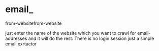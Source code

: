 # email_
from-websitefrom-website

just enter the name of the website which you want to crawl for email-addresses and it will do the rest.
There is no login session just a simple email exrtactor
